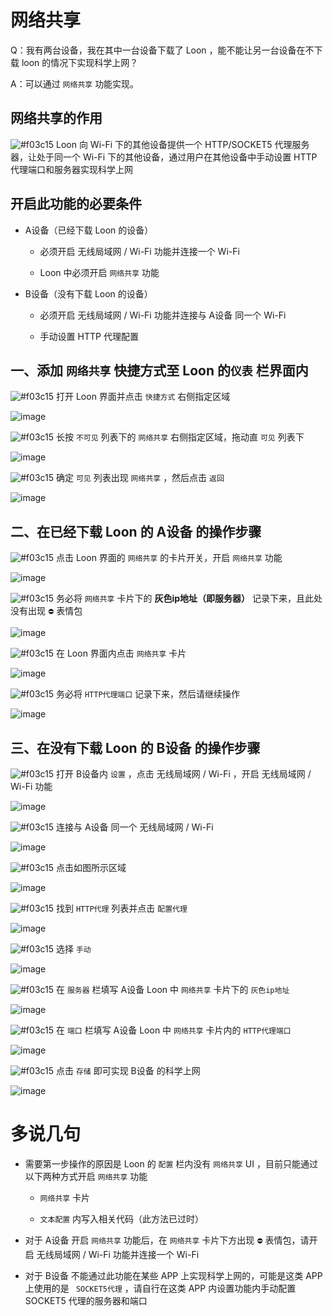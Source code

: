 # 网络共享

Q：我有两台设备，我在其中一台设备下载了 Loon ，能不能让另一台设备在不下载 loon 的情况下实现科学上网？

A：可以通过 `网络共享` 功能实现。

## 网络共享的作用

![#f03c15](https://placehold.it/15/f03c15/000000?text=+) Loon 向 Wi-Fi 下的其他设备提供一个 HTTP/SOCKET5 代理服务器，让处于同一个 Wi-Fi 下的其他设备，通过用户在其他设备中手动设置 HTTP 代理端口和服务器实现科学上网

## 开启此功能的必要条件

- A设备（已经下载 Loon 的设备）

  - 必须开启 无线局域网 / Wi-Fi 功能并连接一个 Wi-Fi
  
  - Loon 中必须开启 `网络共享` 功能
  
- B设备（没有下载 Loon 的设备）

  - 必须开启 无线局域网 / Wi-Fi 功能并连接与 A设备 同一个 Wi-Fi
  
  - 手动设置 HTTP 代理配置
  
## 一、添加 `网络共享` 快捷方式至 Loon 的`仪表` 栏界面内

![#f03c15](https://placehold.it/15/f03c15/000000?text=+) 打开 Loon 界面并点击 `快捷方式` 右侧指定区域

![image](https://raw.githubusercontent.com/chiupam/tutorial-image/master/Loon/Plus/Network_Sharing.jpg)

![#f03c15](https://placehold.it/15/f03c15/000000?text=+) 长按 `不可见` 列表下的 `网络共享` 右侧指定区域，拖动直 `可见` 列表下

![image](https://raw.githubusercontent.com/chiupam/tutorial-image/master/Loon/Plus/Network_Sharing_A_1.jpg)

![#f03c15](https://placehold.it/15/f03c15/000000?text=+) 确定 `可见` 列表出现 `网络共享` ，然后点击 `返回`

![image](https://raw.githubusercontent.com/chiupam/tutorial-image/master/Loon/Plus/Network_Sharing_A_2.jpg)

## 二、在已经下载 Loon 的 A设备 的操作步骤

![#f03c15](https://placehold.it/15/f03c15/000000?text=+) 点击 Loon 界面的 `网络共享` 的卡片开关，开启 `网络共享` 功能

![image](https://raw.githubusercontent.com/chiupam/tutorial-image/master/Loon/Plus/Network_Sharing_A_3.jpg)

![#f03c15](https://placehold.it/15/f03c15/000000?text=+) 务必将 `网络共享` 卡片下的 **灰色ip地址（即服务器）** 记录下来，且此处没有出现 `⛔️` 表情包

![image](https://raw.githubusercontent.com/chiupam/tutorial-image/master/Loon/Plus/Network_Sharing_A_4.jpg)

![#f03c15](https://placehold.it/15/f03c15/000000?text=+) 在 Loon 界面内点击 `网络共享` 卡片

![image](https://raw.githubusercontent.com/chiupam/tutorial-image/master/Loon/Plus/Network_Sharing_A_5.jpg)

![#f03c15](https://placehold.it/15/f03c15/000000?text=+) 务必将 `HTTP代理端口` 记录下来，然后请继续操作

![image](https://raw.githubusercontent.com/chiupam/tutorial-image/master/Loon/Plus/Network_Sharing_A_6.jpg)

## 三、在没有下载 Loon 的 B设备 的操作步骤

![#f03c15](https://placehold.it/15/f03c15/000000?text=+) 打开 B设备内 `设置` ，点击 无线局域网 / Wi-Fi ，开启 无线局域网 / Wi-Fi 功能

![image](https://raw.githubusercontent.com/chiupam/tutorial-image/master/Loon/Plus/Network_Sharing_B_1.jpg)

![#f03c15](https://placehold.it/15/f03c15/000000?text=+) 连接与 A设备 同一个 无线局域网 / Wi-Fi

![image](https://raw.githubusercontent.com/chiupam/tutorial-image/master/Loon/Plus/Network_Sharing_B_2.jpg)

![#f03c15](https://placehold.it/15/f03c15/000000?text=+) 点击如图所示区域

![image](https://raw.githubusercontent.com/chiupam/tutorial-image/master/Loon/Plus/Network_Sharing_B_3.jpg)

![#f03c15](https://placehold.it/15/f03c15/000000?text=+) 找到 `HTTP代理` 列表并点击 `配置代理`

![image](https://raw.githubusercontent.com/chiupam/tutorial-image/master/Loon/Plus/Network_Sharing_B_4.jpg)

![#f03c15](https://placehold.it/15/f03c15/000000?text=+) 选择 `手动`

![image](https://raw.githubusercontent.com/chiupam/tutorial-image/master/Loon/Plus/Network_Sharing_B_5.jpg)

![#f03c15](https://placehold.it/15/f03c15/000000?text=+) 在 `服务器` 栏填写 A设备 Loon 中 `网络共享` 卡片下的 `灰色ip地址`

![image](https://raw.githubusercontent.com/chiupam/tutorial-image/master/Loon/Plus/Network_Sharing_B_6.jpg)

![#f03c15](https://placehold.it/15/f03c15/000000?text=+) 在 `端口` 栏填写 A设备 Loon 中 `网络共享` 卡片内的 `HTTP代理端口`

![image](https://raw.githubusercontent.com/chiupam/tutorial-image/master/Loon/Plus/Network_Sharing_B_7.jpg)

![#f03c15](https://placehold.it/15/f03c15/000000?text=+) 点击 `存储` 即可实现 B设备 的科学上网

![image](https://raw.githubusercontent.com/chiupam/tutorial-image/master/Loon/Plus/Network_Sharing_B_8.jpg)

# 多说几句

- 需要第一步操作的原因是 Loon 的 `配置` 栏内没有 `网络共享` UI ，目前只能通过以下两种方式开启 `网络共享` 功能

  - `网络共享` 卡片
  
  - `文本配置` 内写入相关代码（此方法已过时）

- 对于 A设备 开启 `网络共享` 功能后，在 `网络共享` 卡片下方出现 `⛔️` 表情包，请开启  无线局域网 / Wi-Fi 功能并连接一个 Wi-Fi

- 对于 B设备 不能通过此功能在某些 APP 上实现科学上网的，可能是这类 APP 上使用的是 ` SOCKET5代理` ，请自行在这类 APP 内设置功能内手动配置 SOCKET5 代理的服务器和端口
